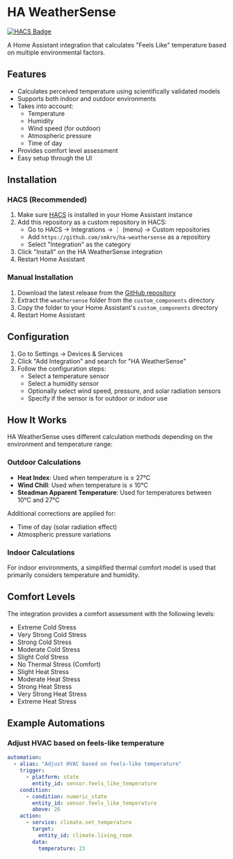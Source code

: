 # HA WeatherSense

[![HACS Badge](https://img.shields.io/badge/HACS-Custom-orange.svg)](https://github.com/custom-components/hacs)

A Home Assistant integration that calculates "Feels Like" temperature based on multiple environmental factors.

## Features

- Calculates perceived temperature using scientifically validated models
- Supports both indoor and outdoor environments
- Takes into account:
  - Temperature
  - Humidity
  - Wind speed (for outdoor)
  - Atmospheric pressure
  - Time of day
- Provides comfort level assessment
- Easy setup through the UI

## Installation

### HACS (Recommended)

1. Make sure [HACS](https://hacs.xyz/) is installed in your Home Assistant instance
2. Add this repository as a custom repository in HACS:
   - Go to HACS → Integrations → ⋮ (menu) → Custom repositories
   - Add `https://github.com/smkrv/ha-weathersense` as a repository
   - Select "Integration" as the category
3. Click "Install" on the HA WeatherSense integration
4. Restart Home Assistant

### Manual Installation

1. Download the latest release from the [GitHub repository](https://github.com/smkrv/ha-weathersense)
2. Extract the `weathersense` folder from the `custom_components` directory
3. Copy the folder to your Home Assistant's `custom_components` directory
4. Restart Home Assistant

## Configuration

1. Go to Settings → Devices & Services
2. Click "Add Integration" and search for "HA WeatherSense"
3. Follow the configuration steps:
   - Select a temperature sensor
   - Select a humidity sensor
   - Optionally select wind speed, pressure, and solar radiation sensors
   - Specify if the sensor is for outdoor or indoor use

## How It Works

HA WeatherSense uses different calculation methods depending on the environment and temperature range:

### Outdoor Calculations

- **Heat Index**: Used when temperature is ≥ 27°C
- **Wind Chill**: Used when temperature is ≤ 10°C
- **Steadman Apparent Temperature**: Used for temperatures between 10°C and 27°C

Additional corrections are applied for:
- Time of day (solar radiation effect)
- Atmospheric pressure variations

### Indoor Calculations

For indoor environments, a simplified thermal comfort model is used that primarily considers temperature and humidity.

## Comfort Levels

The integration provides a comfort assessment with the following levels:

- Extreme Cold Stress
- Very Strong Cold Stress
- Strong Cold Stress
- Moderate Cold Stress
- Slight Cold Stress
- No Thermal Stress (Comfort)
- Slight Heat Stress
- Moderate Heat Stress
- Strong Heat Stress
- Very Strong Heat Stress
- Extreme Heat Stress

## Example Automations

### Adjust HVAC based on feels-like temperature

```yaml
automation:
  - alias: "Adjust HVAC based on feels-like temperature"
    trigger:
      - platform: state
        entity_id: sensor.feels_like_temperature
    condition:
      - condition: numeric_state
        entity_id: sensor.feels_like_temperature
        above: 26
    action:
      - service: climate.set_temperature
        target:
          entity_id: climate.living_room
        data:
          temperature: 23
